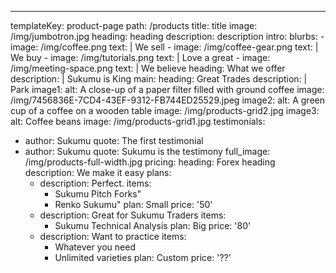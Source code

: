 ---
templateKey: product-page
path: /products
title: title
image: /img/jumbotron.jpg
heading: heading
description: description
intro:
  blurbs:
    - image: /img/coffee.png
      text: |
        We sell
    - image: /img/coffee-gear.png
      text: |
        We buy
    - image: /img/tutorials.png
      text: |
        Love a great
    - image: /img/meeting-space.png
      text: |
        We believe
  heading: What we offer
  description: |
    Sukumu is King
main:
  heading: Great Trades
  description: |
    Park
  image1:
    alt: A close-up of a paper filter filled with ground coffee
    image: /img/7456836E-7CD4-43EF-9312-FB744ED25529.jpeg
  image2:
    alt: A green cup of a coffee on a wooden table
    image: /img/products-grid2.jpg
  image3:
    alt: Coffee beans
    image: /img/products-grid1.jpg
testimonials:
  - author: Sukumu
    quote: The first testimonial
  - author: Sukumu
    quote: Sukumu is the testimony
full_image: /img/products-full-width.jpg
pricing:
  heading: Forex heading
  description: We make it easy
  plans:
    - description: Perfect.
      items:
        - Sukumu Pitch Forks"
        - Renko Sukumu"
      plan: Small
      price: '50'
    - description: Great for Sukumu Traders
      items:
        - Sukumu Technical Analysis
      plan: Big
      price: '80'
    - description: Want to practice
      items:
        - Whatever you need
        - Unlimited varieties
      plan: Custom
      price: '??'
